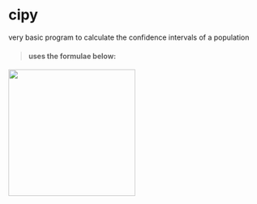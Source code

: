 # cipy

very basic program to calculate the confidence intervals of a population 
> #### uses the formulae below:
 <img src="https://i.imgur.com/f3Ouv5E.png" width="250">
